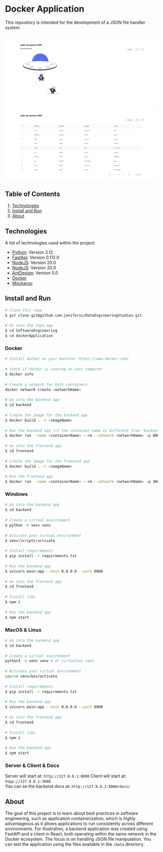 # Docker Application

This repository is intended for the development of a JSON file handler system.

![noData](images/image.png)
![withData](images/imageData.png)

## Table of Contents

1. [Technologies](#technologies)
2. [Install and Run](#install-and-run)
3. [About](#about)

## Technologies

A list of technologies used within the project:

* [Python](https://www.python.org): Version 3.12
* [FastApi](https://fastapi.tiangolo.com/): Version 0.112.0
* [NodeJS](https://nodejs.org/pt): Version 20.0
* [NodeJS](https://nodejs.org/pt): Version 20.0
* [AntDesign](https://ant.design/): Version 5.0
* [Docker](https://www.docker.com/)
* [Mockaroo](https://www.mockaroo.com/)

## Install and Run

```bash
# Clone this repo
$ git clone git@github.com:jeniferss/DataEngineeringStudies.git

# Go into the repo app
$ cd SoftwareEngineering
$ cd dockerApplication
```

### Docker

```bash
# Install docker on your machine: https://www.docker.com/

# check if docker is running on your computer
$ docker info

# Create a network for both containers
docker network create <networkName>

# Go into the backend app
$ cd backend

# Create the image for the backend app
$ docker build . -t <imageName>

# Run the backend app (if the container name is different from 'backend,' remember to update it in your client proxy - in the package.json file)
$ docker run --name <containerName> --rm --network <networkName> -p 8000:8000 <imageName>

# Go into the frontend app
$ cd frontend

# Create the image for the frontend app
$ docker build . -t <imageName>

# Run the frontend app
$ docker run --name <containerName> --rm --network <networkName> -p 3000:3000 <imageName>
```

### Windows

```bash
# Go into the backend app
$ cd backend

# Create a virtual environment
$ python -m venv venv

# Activate your virtual environment
$ venv\Scripts\activate

# Install requirements
$ pip install -r requirements.txt

# Run the backend app
$ uvicorn main:app --host 0.0.0.0 --port 8000

# Go into the frontend app
$ cd frontend

# Install libs
$ npm i 

# Run the backend app
$ npm start

```

### MacOS & Linux

```bash
# Go into the backend app
$ cd backend

# Create a virtual environment
python3 -m venv venv # or virtualenv venv

# Activate your virtual environment
source venv/bin/activate

# Install requirements
$ pip install -r requirements.txt

# Run the backend app
$ uvicorn main:app --host 0.0.0.0 --port 8000

# Go into the frontend app
$ cd frontend

# Install libs
$ npm i 

# Run the backend app
$ npm start
```

### Server & Client & Docs

Server will start at: `http://127.0.0.1:8000`
Client will start at: `htpp://127.0.0.1:3000`
</br>
You can se the backend docs at: `http://127.0.0.1:8000/docs/`

## About

The goal of this project is to learn about best practices in software engineering, such as application containerization, which is highly advantageous as it allows applications to run consistently across different environments. For illustration, a backend application was created using FastAPI and a client in React, both operating within the same network in the Docker ecosystem. The focus is on handling JSON file manipulation. You can test the application using the files available in the `/data` directory.
